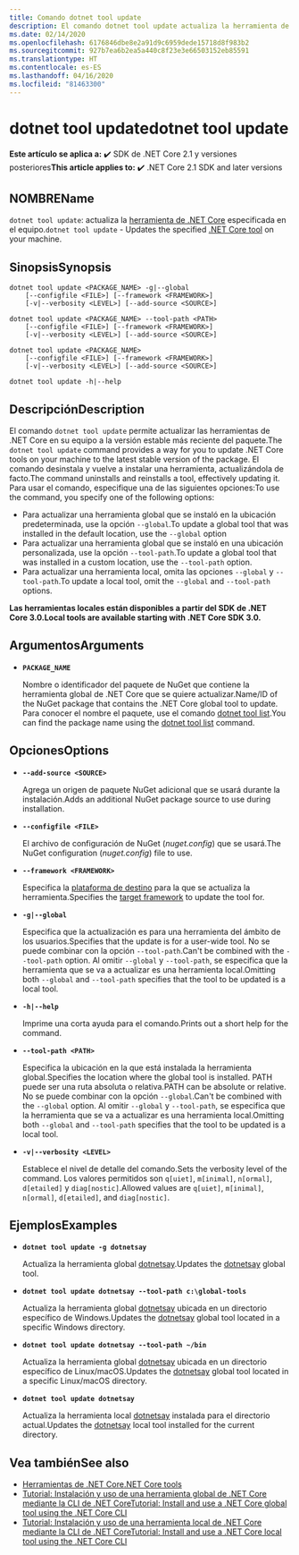 ```yaml
---
title: Comando dotnet tool update
description: El comando dotnet tool update actualiza la herramienta de .NET Core en su equipo.
ms.date: 02/14/2020
ms.openlocfilehash: 6176846dbe8e2a91d9c6959dede15718d8f983b2
ms.sourcegitcommit: 927b7ea6b2ea5a440c8f23e3e66503152eb85591
ms.translationtype: HT
ms.contentlocale: es-ES
ms.lasthandoff: 04/16/2020
ms.locfileid: "81463300"
---
```

# <a name="dotnet-tool-update"></a><span data-ttu-id="3b235-103">dotnet tool update</span><span class="sxs-lookup"><span data-stu-id="3b235-103">dotnet tool update</span></span>

<span data-ttu-id="3b235-104">**Este artículo se aplica a:** ✔️ SDK de .NET Core 2.1 y versiones posteriores</span><span class="sxs-lookup"><span data-stu-id="3b235-104">**This article applies to:** ✔️ .NET Core 2.1 SDK and later versions</span></span>

## <a name="name"></a><span data-ttu-id="3b235-105">NOMBRE</span><span class="sxs-lookup"><span data-stu-id="3b235-105">Name</span></span>

<span data-ttu-id="3b235-106">`dotnet tool update`: actualiza la [herramienta de .NET Core](global-tools.md) especificada en el equipo.</span><span class="sxs-lookup"><span data-stu-id="3b235-106">`dotnet tool update` - Updates the specified [.NET Core tool](global-tools.md) on your machine.</span></span>

## <a name="synopsis"></a><span data-ttu-id="3b235-107">Sinopsis</span><span class="sxs-lookup"><span data-stu-id="3b235-107">Synopsis</span></span>

```dotnetcli
dotnet tool update <PACKAGE_NAME> -g|--global
    [--configfile <FILE>] [--framework <FRAMEWORK>]
    [-v|--verbosity <LEVEL>] [--add-source <SOURCE>]

dotnet tool update <PACKAGE_NAME> --tool-path <PATH>
    [--configfile <FILE>] [--framework <FRAMEWORK>]
    [-v|--verbosity <LEVEL>] [--add-source <SOURCE>]

dotnet tool update <PACKAGE_NAME>
    [--configfile <FILE>] [--framework <FRAMEWORK>]
    [-v|--verbosity <LEVEL>] [--add-source <SOURCE>]

dotnet tool update -h|--help
```

## <a name="description"></a><span data-ttu-id="3b235-108">Descripción</span><span class="sxs-lookup"><span data-stu-id="3b235-108">Description</span></span>

<span data-ttu-id="3b235-109">El comando `dotnet tool update` permite actualizar las herramientas de .NET Core en su equipo a la versión estable más reciente del paquete.</span><span class="sxs-lookup"><span data-stu-id="3b235-109">The `dotnet tool update` command provides a way for you to update .NET Core tools on your machine to the latest stable version of the package.</span></span> <span data-ttu-id="3b235-110">El comando desinstala y vuelve a instalar una herramienta, actualizándola de facto.</span><span class="sxs-lookup"><span data-stu-id="3b235-110">The command uninstalls and reinstalls a tool, effectively updating it.</span></span> <span data-ttu-id="3b235-111">Para usar el comando, especifique una de las siguientes opciones:</span><span class="sxs-lookup"><span data-stu-id="3b235-111">To use the command, you specify one of the following options:</span></span>

* <span data-ttu-id="3b235-112">Para actualizar una herramienta global que se instaló en la ubicación predeterminada, use la opción `--global`.</span><span class="sxs-lookup"><span data-stu-id="3b235-112">To update a global tool that was installed in the default location, use the `--global` option</span></span>
* <span data-ttu-id="3b235-113">Para actualizar una herramienta global que se instaló en una ubicación personalizada, use la opción `--tool-path`.</span><span class="sxs-lookup"><span data-stu-id="3b235-113">To update a global tool that was installed in a custom location, use the `--tool-path` option.</span></span>
* <span data-ttu-id="3b235-114">Para actualizar una herramienta local, omita las opciones `--global` y `--tool-path`.</span><span class="sxs-lookup"><span data-stu-id="3b235-114">To update a local tool, omit the `--global` and `--tool-path` options.</span></span>

<span data-ttu-id="3b235-115">**Las herramientas locales están disponibles a partir del SDK de .NET Core 3.0.**</span><span class="sxs-lookup"><span data-stu-id="3b235-115">**Local tools are available starting with .NET Core SDK 3.0.**</span></span>

## <a name="arguments"></a><span data-ttu-id="3b235-116">Argumentos</span><span class="sxs-lookup"><span data-stu-id="3b235-116">Arguments</span></span>

- **`PACKAGE_NAME`**

  <span data-ttu-id="3b235-117">Nombre o identificador del paquete de NuGet que contiene la herramienta global de .NET Core que se quiere actualizar.</span><span class="sxs-lookup"><span data-stu-id="3b235-117">Name/ID of the NuGet package that contains the .NET Core global tool to update.</span></span> <span data-ttu-id="3b235-118">Para conocer el nombre el paquete, use el comando [dotnet tool list](dotnet-tool-list.md).</span><span class="sxs-lookup"><span data-stu-id="3b235-118">You can find the package name using the [dotnet tool list](dotnet-tool-list.md) command.</span></span>

## <a name="options"></a><span data-ttu-id="3b235-119">Opciones</span><span class="sxs-lookup"><span data-stu-id="3b235-119">Options</span></span>

- **`--add-source <SOURCE>`**

  <span data-ttu-id="3b235-120">Agrega un origen de paquete NuGet adicional que se usará durante la instalación.</span><span class="sxs-lookup"><span data-stu-id="3b235-120">Adds an additional NuGet package source to use during installation.</span></span>

- **`--configfile <FILE>`**

  <span data-ttu-id="3b235-121">El archivo de configuración de NuGet (*nuget.config*) que se usará.</span><span class="sxs-lookup"><span data-stu-id="3b235-121">The NuGet configuration (*nuget.config*) file to use.</span></span>

- **`--framework <FRAMEWORK>`**

  <span data-ttu-id="3b235-122">Especifica la [plataforma de destino](../../standard/frameworks.md) para la que se actualiza la herramienta.</span><span class="sxs-lookup"><span data-stu-id="3b235-122">Specifies the [target framework](../../standard/frameworks.md) to update the tool for.</span></span>

- **`-g|--global`**

  <span data-ttu-id="3b235-123">Especifica que la actualización es para una herramienta del ámbito de los usuarios.</span><span class="sxs-lookup"><span data-stu-id="3b235-123">Specifies that the update is for a user-wide tool.</span></span> <span data-ttu-id="3b235-124">No se puede combinar con la opción `--tool-path`.</span><span class="sxs-lookup"><span data-stu-id="3b235-124">Can't be combined with the `--tool-path` option.</span></span> <span data-ttu-id="3b235-125">Al omitir `--global` y `--tool-path`, se especifica que la herramienta que se va a actualizar es una herramienta local.</span><span class="sxs-lookup"><span data-stu-id="3b235-125">Omitting both `--global` and `--tool-path` specifies that the tool to be updated is a local tool.</span></span>

- **`-h|--help`**

  <span data-ttu-id="3b235-126">Imprime una corta ayuda para el comando.</span><span class="sxs-lookup"><span data-stu-id="3b235-126">Prints out a short help for the command.</span></span>

- **`--tool-path <PATH>`**

  <span data-ttu-id="3b235-127">Especifica la ubicación en la que está instalada la herramienta global.</span><span class="sxs-lookup"><span data-stu-id="3b235-127">Specifies the location where the global tool is installed.</span></span> <span data-ttu-id="3b235-128">PATH puede ser una ruta absoluta o relativa.</span><span class="sxs-lookup"><span data-stu-id="3b235-128">PATH can be absolute or relative.</span></span> <span data-ttu-id="3b235-129">No se puede combinar con la opción `--global`.</span><span class="sxs-lookup"><span data-stu-id="3b235-129">Can't be combined with the `--global` option.</span></span> <span data-ttu-id="3b235-130">Al omitir `--global` y `--tool-path`, se especifica que la herramienta que se va a actualizar es una herramienta local.</span><span class="sxs-lookup"><span data-stu-id="3b235-130">Omitting both `--global` and `--tool-path` specifies that the tool to be updated is a local tool.</span></span>

- **`-v|--verbosity <LEVEL>`**

  <span data-ttu-id="3b235-131">Establece el nivel de detalle del comando.</span><span class="sxs-lookup"><span data-stu-id="3b235-131">Sets the verbosity level of the command.</span></span> <span data-ttu-id="3b235-132">Los valores permitidos son `q[uiet]`, `m[inimal]`, `n[ormal]`, `d[etailed]` y `diag[nostic]`.</span><span class="sxs-lookup"><span data-stu-id="3b235-132">Allowed values are `q[uiet]`, `m[inimal]`, `n[ormal]`, `d[etailed]`, and `diag[nostic]`.</span></span>

## <a name="examples"></a><span data-ttu-id="3b235-133">Ejemplos</span><span class="sxs-lookup"><span data-stu-id="3b235-133">Examples</span></span>

- **`dotnet tool update -g dotnetsay`**

  <span data-ttu-id="3b235-134">Actualiza la herramienta global [dotnetsay](https://www.nuget.org/packages/dotnetsay/).</span><span class="sxs-lookup"><span data-stu-id="3b235-134">Updates the [dotnetsay](https://www.nuget.org/packages/dotnetsay/) global tool.</span></span>

- **`dotnet tool update dotnetsay --tool-path c:\global-tools`**

  <span data-ttu-id="3b235-135">Actualiza la herramienta global [dotnetsay](https://www.nuget.org/packages/dotnetsay/) ubicada en un directorio específico de Windows.</span><span class="sxs-lookup"><span data-stu-id="3b235-135">Updates the [dotnetsay](https://www.nuget.org/packages/dotnetsay/) global tool located in a specific Windows directory.</span></span>

- **`dotnet tool update dotnetsay --tool-path ~/bin`**

  <span data-ttu-id="3b235-136">Actualiza la herramienta global [dotnetsay](https://www.nuget.org/packages/dotnetsay/) ubicada en un directorio específico de Linux/macOS.</span><span class="sxs-lookup"><span data-stu-id="3b235-136">Updates the [dotnetsay](https://www.nuget.org/packages/dotnetsay/) global tool located in a specific Linux/macOS directory.</span></span>

- **`dotnet tool update dotnetsay`**

  <span data-ttu-id="3b235-137">Actualiza la herramienta local [dotnetsay](https://www.nuget.org/packages/dotnetsay/) instalada para el directorio actual.</span><span class="sxs-lookup"><span data-stu-id="3b235-137">Updates the [dotnetsay](https://www.nuget.org/packages/dotnetsay/) local tool installed for the current directory.</span></span>

## <a name="see-also"></a><span data-ttu-id="3b235-138">Vea también</span><span class="sxs-lookup"><span data-stu-id="3b235-138">See also</span></span>

- [<span data-ttu-id="3b235-139">Herramientas de .NET Core</span><span class="sxs-lookup"><span data-stu-id="3b235-139">.NET Core tools</span></span>](global-tools.md)
- [<span data-ttu-id="3b235-140">Tutorial: Instalación y uso de una herramienta global de .NET Core mediante la CLI de .NET Core</span><span class="sxs-lookup"><span data-stu-id="3b235-140">Tutorial: Install and use a .NET Core global tool using the .NET Core CLI</span></span>](global-tools-how-to-use.md)
- [<span data-ttu-id="3b235-141">Tutorial: Instalación y uso de una herramienta local de .NET Core mediante la CLI de .NET Core</span><span class="sxs-lookup"><span data-stu-id="3b235-141">Tutorial: Install and use a .NET Core local tool using the .NET Core CLI</span></span>](local-tools-how-to-use.md)
